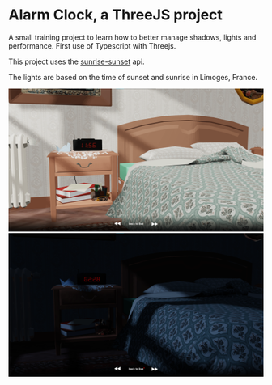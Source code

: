 # Alarm Clock, a ThreeJS project

A small training project to learn how to better manage shadows, lights and performance. First use of Typescript with Threejs.

This project uses the [sunrise-sunset](https://sunrise-sunset.org/api) api.

The lights are based on the time of sunset and sunrise in Limoges, France.

<img src="https://github.com/Pablo-Rio/AlarmClock/blob/main/public/resources/screenDay.png?raw=true">

<img src="https://github.com/Pablo-Rio/AlarmClock/blob/main/public/resources/screenNight.png?raw=true">
